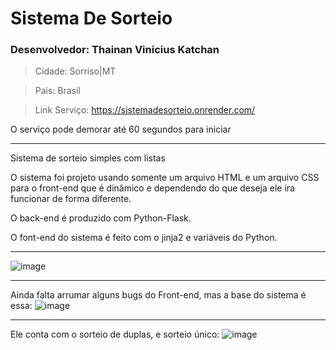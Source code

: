 # Sistema De Sorteio
### Desenvolvedor: Thainan Vinicius Katchan
> Cidade: Sorriso|MT

> Pais: Brasil

> Link  Serviço: https://sistemadesorteio.onrender.com/
> 
O serviço pode demorar até 60 segundos para iniciar
_____________________________________________________
Sistema de sorteio simples com listas

O sistema foi projeto usando somente um arquivo HTML e um arquivo CSS para o front-end que é dinâmico e dependendo do que deseja ele ira funcionar de forma diferente.

O back-end é produzido com Python-Flask.

O font-end do sistema é feito com o jinja2 e variáveis do Python.
_____________________________________________________
![image](https://github.com/user-attachments/assets/ca20e553-a2da-4f3a-a78d-ec886953c6c0)

_____________________________________________________
Ainda falta arrumar alguns bugs do Front-end, mas a base do sistema é essa:
![image](https://github.com/user-attachments/assets/8d38c8e8-d607-442f-9eee-b18efd7b4aa3)

_____________________________________________________
Ele conta com o sorteio de duplas, e sorteio único:
![image](https://github.com/user-attachments/assets/5d26b460-ed7b-4407-b77f-1ab7ae9f650f)


